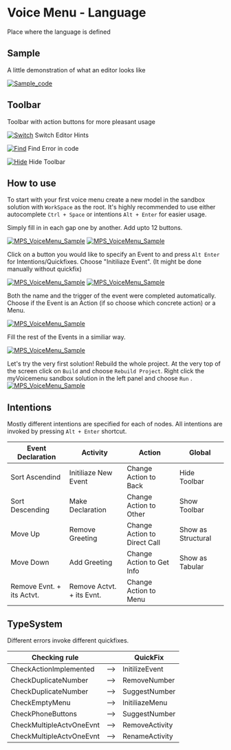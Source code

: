 Voice Menu - Language
=======================

Place where the language is defined

Sample
------

A little demonstration of what an editor looks like

[![Sample_code](../../extras/Sample_table_2.png)](https://www.jetbrains.com/mps/)

Toolbar
-------

Toolbar with action buttons for more pleasant usage



[![Switch](../../extras/Pencil.png)](https://www.jetbrains.com/mps/)    Switch Editor Hints

[![Find](../../extras/Search.png)](https://www.jetbrains.com/mps/)    Find Error in code

[![Hide](../../extras/Close.png)](https://www.jetbrains.com/mps/)    Hide Toolbar




How to use
----------

To start with your first voice menu create a new model in the sandbox solution with `WorkSpace` as the root. It's highly recommended to use either autocomplete `Ctrl + Space` or intentions `Alt + Enter` for easier usage.

Simply fill in in each gap one by another. 
Add upto 12 buttons.

[![MPS_VoiceMenu_Sample](../../extras/VM30.43.png)](https://www.jetbrains.com/mps/)
[![MPS_VoiceMenu_Sample](../../extras/VM32.51.png)](https://www.jetbrains.com/mps/)

Click on a button you would like to specify an Event to and press `Alt Enter` for Intentions/Quickfixes.
Choose "Initiliaze Event". (It might be done manually without quickfix)

[![MPS_VoiceMenu_Sample](../../extras/VM33.10.png)](https://www.jetbrains.com/mps/)
[![MPS_VoiceMenu_Sample](../../extras/VM38.12.png)](https://www.jetbrains.com/mps/)

Both the name and the trigger of the event were completed automatically. Choose if the Event is an Action (if so choose which concrete action) or a Menu.

[![MPS_VoiceMenu_Sample](../../extras/VM37.46.png)](https://www.jetbrains.com/mps/)

Fill the rest of the Events in a similiar way.

[![MPS_VoiceMenu_Sample](../../extras/VM37.24.png)](https://www.jetbrains.com/mps/)


Let's try the very first solution!
Rebuild the whole project. At the very top of the screen click on `Build` and choose `Rebuild Project`.
Right click the myVoicemenu sandbox solution in the left panel and choose `Run` .
[![MPS_VoiceMenu_Sample](../../extras/VM11.12.png)](https://www.jetbrains.com/mps/)



Intentions
----------


Mostly different intentions are specified for each of nodes.
All intentions are invoked by pressing `Alt + Enter` shortcut.

|Event Declaration|Activity|Action|Global|
|-----------------|--------|------|------|
|Sort Ascendind|Initiliaze New Event|Change Action to Back|Hide Toolbar|
|Sort Descending|Make Declaration|Change Action to Other|Show Toolbar|
|Move Up|Remove Greeting|Change Action to Direct Call|Show as Structural|
|Move Down|Add Greeting|Change Action to Get Info|Show as Tabular|
|Remove Evnt. + its Actvt.|Remove Actvt. + its Evnt.|Change Action to Menu|||

TypeSystem
----------
Different errors invoke different quickfixes.

|Checking rule| |QuickFix|
|-------------|-|--------|
|CheckActionImplemented|-->|InitilizeEvent|
|CheckDuplicateNumber|-->|RemoveNumber|
|CheckDuplicateNumber|-->|SuggestNumber|
|CheckEmptyMenu|-->|InitiliazeMenu|
|CheckPhoneButtons|-->|SuggestNumber|
|CheckMultipleActvOneEvnt|-->|RemoveActivity|
|CheckMultipleActvOneEvnt|-->|RenameActivity|
